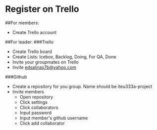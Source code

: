 # Register on Trello
##For members:
- Create Trello account

##For leader:
###Trello
- Create Trello board
- Create Lists: Icebox, Backlog, Doing, For QA, Done
- Invite your groupmates on Trello
- Invite edsalinas7b@yahoo.com

###Github
- Create a repository for you group. Name should be iteu333a-project
- Invite members
  - Open repository
  - Click settings
  - Click collaborators
  - Input password
  - Input member's github username
  - Click add collaborator



